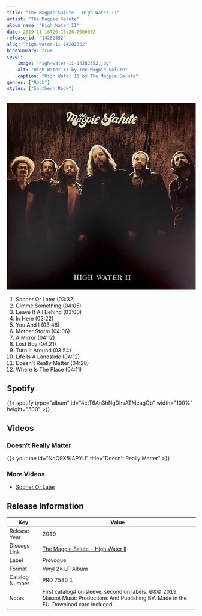 ```yaml
---
title: "The Magpie Salute - High Water II"
artist: "The Magpie Salute"
album_name: "High Water II"
date: 2019-11-16T20:16:26.000000Z
release_id: "14282352"
slug: "high-water-ii-14282352"
hideSummary: true
cover:
    image: "high-water-ii-14282352.jpg"
    alt: "High Water II by The Magpie Salute"
    caption: "High Water II by The Magpie Salute"
genres: ["Rock"]
styles: ["Southern Rock"]
---
```


![High Water II by The Magpie Salute](high-water-ii-14282352.jpg)

<!-- section break -->

1. Sooner Or Later (03:32)
2. Gimme Something (04:05)
3. Leave It All Behind (03:00)
4. In Here (03:22)
5. You And I (03:46)
6. Mother Storm (04:06)
7. A Mirror (04:12)
8. Lost Boy (04:21)
9. Turn It Around (03:54)
10. Life Is A Landslide (04:12)
11. Doesn't Really Matter (04:28)
12. Where Is The Place (04:11)

<!-- section break -->


## Spotify
{{< spotify type="album" id="4ctT6An3hNgDhsATMeagOb" width="100%" height="500" >}}



## Videos
### Doesn't Really Matter
{{< youtube id="NqQ9XfKAPYU" title="Doesn't Really Matter" >}}<br>

### More Videos

- [Sooner Or Later](https://www.youtube.com/watch?v=RO5Dl_b_sF4)


## Release Information
|  Key           | Value                                                |
| ---------------| ---------------------------------------------------- |
| Release Year   | 2019                                   |
| Discogs Link   | [The Magpie Salute - High Water II](https://www.discogs.com/release/14282352-The-Magpie-Salute-High-Water-II) |
| Label          | Provogue |
| Format         | Vinyl 2× LP Album |
| Catalog Number | PRD 7580 1 |
| Notes | First catalog# on sleeve, second on labels.  ℗&© 2019 Mascot Music Productions And Publishing BV. Made in the EU.  Download card included |